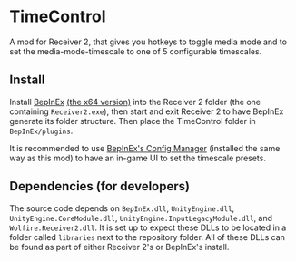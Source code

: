 # TimeControl
 
A mod for Receiver 2, that gives you hotkeys to toggle media mode and to set the media-mode-timescale to one of 5 configurable timescales.

## Install

Install [BepInEx](https://github.com/BepInEx/BepInEx) [(the x64 version)](https://github.com/BepInEx/BepInEx/releases/tag/v5.4.5) into the Receiver 2 folder (the one containing `Receiver2.exe`), then start and exit Receiver 2 to have BepInEx generate its folder structure.
Then place the TimeControl folder in `BepInEx/plugins`.

It is recommended to use [BepInEx's Config Manager](https://github.com/BepInEx/BepInEx.ConfigurationManager) (installed the same way as this mod) to have an in-game UI to set the timescale presets.

## Dependencies (for developers)

The source code depends on `BepInEx.dll`, `UnityEngine.dll`, `UnityEngine.CoreModule.dll`, `UnityEngine.InputLegacyModule.dll`, and `Wolfire.Receiver2.dll`. It is set up to expect these DLLs to be located in a folder called `libraries` next to the repository folder. All of these DLLs can be found as part of either Receiver 2's or BepInEx's install.
